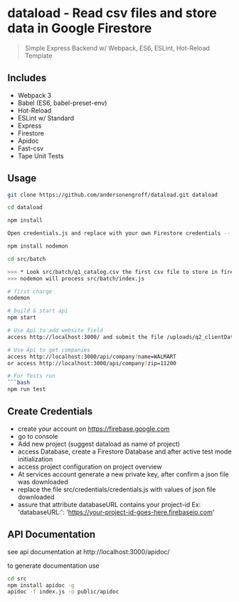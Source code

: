 # dataload - Read csv files and store data in Google Firestore

> Simple Express Backend w/ Webpack, ES6, ESLint, Hot-Reload Template

## Includes

- Webpack 3
- Babel (ES6, babel-preset-env)
- Hot-Reload
- ESLint w/ Standard
- Express
- Firestore
- Apidoc
- Fast-csv
- Tape Unit Tests

## Usage

```bash
git clone https://github.com/andersonengroff/dataload.git dataload

cd dataload

npm install

Open credentials.js and replace with your own Firestore credentials -- See How To in Create Credentials 

npm install nodemon

cd src/batch

>>> * Look src/batch/q1_catalog.csv the first csv file to store in firestore
>>> nodemon will process src/batch/index.js

# first charge
nodemon 

# build & start api
npm start

# Use Api to add website field
access http://localhost:3000/ and submit the file /uploads/q2_clientData.csv

# Use Api to get companies
access http://localhost:3000/api/company?name=WALMART
or access http://localhost:3000/api/company?zip=11200

# For Tests run
```bash
npm run test
```



## Create Credentials
- create your account on https://firebase.google.com
- go to console
- Add new project (suggest dataload as name of project)
- access Database, create a Firestore Database and after active test mode initialization
- access project configuration on project overview
- At services account generate a new private key, after confirm a json file was downloaded
- replace the file src/credentials/credentials.js with values of json file downloaded
- assure that attribute databaseURL contains your project-id Ex: 'databaseURL:': 'https://your-project-id-goes-here.firebaseio.com'


## API Documentation
see api documentation at http://localhost:3000/apidoc/

to generate documentation use

```bash
cd src
npm install apidoc -g
apidoc -f index.js -o public/apidoc
```

